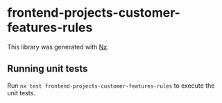 # frontend-projects-customer-features-rules

This library was generated with [Nx](https://nx.dev).

## Running unit tests

Run `nx test frontend-projects-customer-features-rules` to execute the unit tests.
